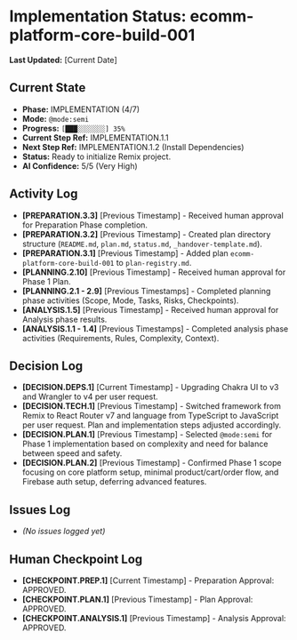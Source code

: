 # Implementation Status: ecomm-platform-core-build-001

**Last Updated:** [Current Date]

## Current State

*   **Phase:** IMPLEMENTATION (4/7)
*   **Mode:** `@mode:semi`
*   **Progress:** `[███░░░░░░░] 35%`
*   **Current Step Ref:** IMPLEMENTATION.1.1
*   **Next Step Ref:** IMPLEMENTATION.1.2 (Install Dependencies)
*   **Status:** Ready to initialize Remix project.
*   **AI Confidence:** 5/5 (Very High)

## Activity Log

*   **[PREPARATION.3.3]** [Previous Timestamp] - Received human approval for Preparation Phase completion.
*   **[PREPARATION.3.2]** [Previous Timestamp] - Created plan directory structure (`README.md`, `plan.md`, `status.md`, `_handover-template.md`).
*   **[PREPARATION.3.1]** [Previous Timestamp] - Added plan `ecomm-platform-core-build-001` to `plan-registry.md`.
*   **[PLANNING.2.10]** [Previous Timestamp] - Received human approval for Phase 1 Plan.
*   **[PLANNING.2.1 - 2.9]** [Previous Timestamps] - Completed planning phase activities (Scope, Mode, Tasks, Risks, Checkpoints).
*   **[ANALYSIS.1.5]** [Previous Timestamp] - Received human approval for Analysis phase results.
*   **[ANALYSIS.1.1 - 1.4]** [Previous Timestamps] - Completed analysis phase activities (Requirements, Rules, Complexity, Context).

## Decision Log

*   **[DECISION.DEPS.1]** [Current Timestamp] - Upgrading Chakra UI to v3 and Wrangler to v4 per user request.
*   **[DECISION.TECH.1]** [Previous Timestamp] - Switched framework from Remix to React Router v7 and language from TypeScript to JavaScript per user request. Plan and implementation steps adjusted accordingly.
*   **[DECISION.PLAN.1]** [Previous Timestamp] - Selected `@mode:semi` for Phase 1 implementation based on complexity and need for balance between speed and safety.
*   **[DECISION.PLAN.2]** [Previous Timestamp] - Confirmed Phase 1 scope focusing on core platform setup, minimal product/cart/order flow, and Firebase auth setup, deferring advanced features.

## Issues Log

*   *(No issues logged yet)*

## Human Checkpoint Log

*   **[CHECKPOINT.PREP.1]** [Current Timestamp] - Preparation Approval: APPROVED.
*   **[CHECKPOINT.PLAN.1]** [Previous Timestamp] - Plan Approval: APPROVED.
*   **[CHECKPOINT.ANALYSIS.1]** [Previous Timestamp] - Analysis Approval: APPROVED. 